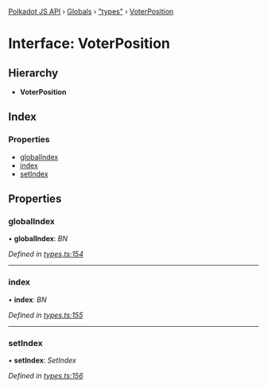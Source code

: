 [Polkadot JS API](../README.md) › [Globals](../globals.md) › ["types"](../modules/_types_.md) › [VoterPosition](_types_.voterposition.md)

# Interface: VoterPosition

## Hierarchy

* **VoterPosition**

## Index

### Properties

* [globalIndex](_types_.voterposition.md#globalindex)
* [index](_types_.voterposition.md#index)
* [setIndex](_types_.voterposition.md#setindex)

## Properties

###  globalIndex

• **globalIndex**: *BN*

*Defined in [types.ts:154](https://github.com/polkadot-js/api/blob/3c47c3fdc3/packages/api-derive/src/types.ts#L154)*

___

###  index

• **index**: *BN*

*Defined in [types.ts:155](https://github.com/polkadot-js/api/blob/3c47c3fdc3/packages/api-derive/src/types.ts#L155)*

___

###  setIndex

• **setIndex**: *SetIndex*

*Defined in [types.ts:156](https://github.com/polkadot-js/api/blob/3c47c3fdc3/packages/api-derive/src/types.ts#L156)*
